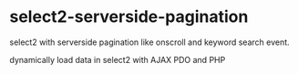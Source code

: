 # select2-serverside-pagination
select2 with serverside pagination like onscroll and keyword search event.

dynamically load data in select2 with AJAX PDO and PHP
